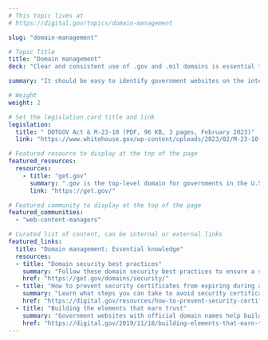 ```yaml
---
# This topic lives at
# https://digital.gov/topics/domain-management

slug: "domain-management"

# Topic Title
title: "Domain management"
deck: "Clear and consistent use of .gov and .mil domains is essential to maintaining public trust."

summary: "It should be easy to identify government websites on the internet. Using a .gov or .mil domain increases security, trust, and accountability, while ensuring the public can clearly identify official government services and information."

# Weight
weight: 2

# Set the legislation card title and link
legislation:
  title: " DOTGOV Act & M-23-10 (PDF, 96 KB, 3 pages, February 2023)"
  link: "https://www.whitehouse.gov/wp-content/uploads/2023/02/M-23-10-DOTGOV-Act-Guidance.pdf"

# Featured resource to display at the top of the page
featured_resources:
  resources:
    - title: "get.gov"
      summary: ".gov is the top-level domain for governments in the U.S. and helps to identify U.S. governments on the internet."
      link: "https://get.gov/"

# Featured community to display at the top of the page
featured_communities:
  - "web-content-managers"

# Curated list of content, can be internal or external links
featured_links:
  title: "Domain management: Essential knowledge"
  resources:
  - title: "Domain security best practices"
    summary: "Follow these domain security best practices to ensure a safe experience for your organization and your users."
    href: "https://get.gov/domains/security/"
  - title: "How to prevent security certificates from expiring during a lapse in operations"
    summary: "Learn what steps you can take to avoid security certificates from expiring during a lapse in operations."
    href: "https://digital.gov/resources/how-to-prevent-security-certificates-from-expiring-during-a-lapse-in-operations/"
  - title: "Building the elements that earn trust"
    summary: "Government websites with official domain names help build trust with the public."
    href: "https://digital.gov/2019/11/18/building-elements-that-earn-trust/"
---
```

